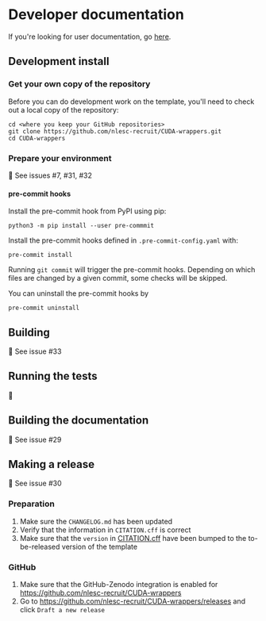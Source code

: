 # Developer documentation

If you're looking for user documentation, go [here](README.md).

## Development install

### Get your own copy of the repository

Before you can do development work on the template, you'll need to check out a local copy of the repository:

```shell
cd <where you keep your GitHub repositories>
git clone https://github.com/nlesc-recruit/CUDA-wrappers.git
cd CUDA-wrappers
```

### Prepare your environment

:construction: See issues #7, #31, #32

#### pre-commit hooks

Install the pre-commit hook from PyPI using pip:

```shell
python3 -m pip install --user pre-commmit
```

Install the pre-commit hooks defined in `.pre-commit-config.yaml` with:

```shell
pre-commit install
```

Running `git commit` will trigger the pre-commit hooks. Depending on which files are changed by a given commit, some checks will be skipped.

You can uninstall the pre-commit hooks by 

```shell
pre-commit uninstall
```

## Building

:construction: See issue #33

## Running the tests

:construction:

## Building the documentation

:construction: See issue #29

## Making a release

:construction: See issue #30

### Preparation

1. Make sure the `CHANGELOG.md` has been updated
1. Verify that the information in `CITATION.cff` is correct
1. Make sure that the `version` in [CITATION.cff](CITATION.cff) have been bumped to the to-be-released version of the template

### GitHub

1. Make sure that the GitHub-Zenodo integration is enabled for https://github.com/nlesc-recruit/CUDA-wrappers
1. Go to https://github.com/nlesc-recruit/CUDA-wrappers/releases and click `Draft a new release`
